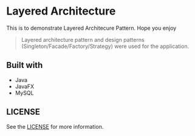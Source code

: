 # Layered Architecture
This is to demonstrate Layered Architecure Pattern. Hope you enjoy

> Layered architecture pattern and design patterns (Singleton/Facade/Factory/Strategy) were used for the application.

## Built with
- Java 
- JavaFX
- MySQL 

## LICENSE
See the [LICENSE](LICENSE) for more information.

